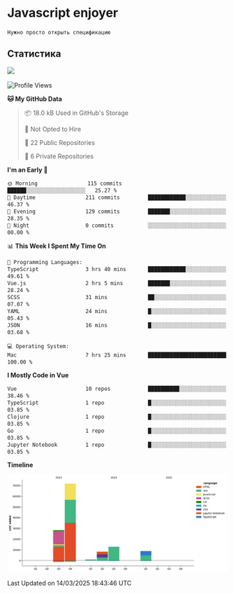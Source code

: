 # Javascript enjoyer

```
Нужно просто открыть спецификацию
```

## Статистика

<img height="202px" src="https://github-readme-stats.vercel.app/api/top-langs/?username=esavenko&hide=html&hide_title=true&hide_border=true&layout=compact&langs_count=8&exclude_repo=,Redventures-Movie-Quotes&theme=dark&text_color=010101&bg_color=fff9dd&show_icons=true"/>

<!--START_SECTION:waka-->
![Profile Views](http://img.shields.io/badge/Profile%20Views-47-blue)

**🐱 My GitHub Data** 

> 📦 18.0 kB Used in GitHub's Storage 
 > 
> 🚫 Not Opted to Hire
 > 
> 📜 22 Public Repositories 
 > 
> 🔑 6 Private Repositories 
 > 
**I'm an Early 🐤** 

```text
🌞 Morning                115 commits         ██████░░░░░░░░░░░░░░░░░░░   25.27 % 
🌆 Daytime                211 commits         ████████████░░░░░░░░░░░░░   46.37 % 
🌃 Evening                129 commits         ███████░░░░░░░░░░░░░░░░░░   28.35 % 
🌙 Night                  0 commits           ░░░░░░░░░░░░░░░░░░░░░░░░░   00.00 % 
```


📊 **This Week I Spent My Time On** 

```text
💬 Programming Languages: 
TypeScript               3 hrs 40 mins       ████████████░░░░░░░░░░░░░   49.61 % 
Vue.js                   2 hrs 5 mins        ███████░░░░░░░░░░░░░░░░░░   28.24 % 
SCSS                     31 mins             ██░░░░░░░░░░░░░░░░░░░░░░░   07.07 % 
YAML                     24 mins             █░░░░░░░░░░░░░░░░░░░░░░░░   05.43 % 
JSON                     16 mins             █░░░░░░░░░░░░░░░░░░░░░░░░   03.68 % 

💻 Operating System: 
Mac                      7 hrs 25 mins       █████████████████████████   100.00 % 
```

**I Mostly Code in Vue** 

```text
Vue                      10 repos            ██████████░░░░░░░░░░░░░░░   38.46 % 
TypeScript               1 repo              █░░░░░░░░░░░░░░░░░░░░░░░░   03.85 % 
Clojure                  1 repo              █░░░░░░░░░░░░░░░░░░░░░░░░   03.85 % 
Go                       1 repo              █░░░░░░░░░░░░░░░░░░░░░░░░   03.85 % 
Jupyter Notebook         1 repo              █░░░░░░░░░░░░░░░░░░░░░░░░   03.85 % 
```



**Timeline**

![Lines of Code chart](https://raw.githubusercontent.com/esavenko/esavenko/master/assets/bar_graph.png)


 Last Updated on 14/03/2025 18:43:46 UTC
<!--END_SECTION:waka-->
